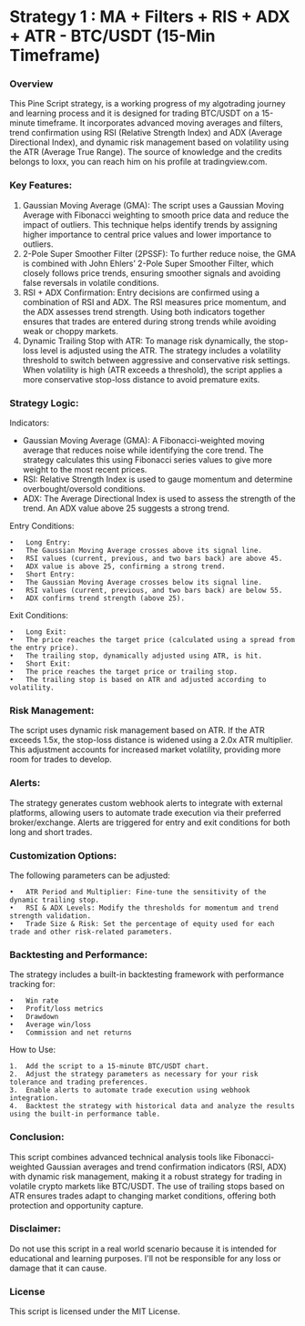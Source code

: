 # Strategy 1 : MA + Filters + RIS + ADX + ATR - BTC/USDT (15-Min Timeframe)

### Overview

This Pine Script strategy, is a working progress of my algotrading journey and learning process and it is designed for trading BTC/USDT on a 15-minute timeframe. It incorporates advanced moving averages and filters, trend confirmation using RSI (Relative Strength Index) and ADX (Average Directional Index), and dynamic risk management based on volatility using the ATR (Average True Range). The source of knowledge and the credits belongs to loxx, you can reach him on his profile at tradingview.com.

### Key Features:

1.	Gaussian Moving Average (GMA):
The script uses a Gaussian Moving Average with Fibonacci weighting to smooth price data and reduce the impact of outliers. This technique helps identify trends by assigning higher importance to central price values and lower importance to outliers.
2.	2-Pole Super Smoother Filter (2PSSF):
To further reduce noise, the GMA is combined with John Ehlers’ 2-Pole Super Smoother Filter, which closely follows price trends, ensuring smoother signals and avoiding false reversals in volatile conditions.
3.	RSI + ADX Confirmation:
Entry decisions are confirmed using a combination of RSI and ADX. The RSI measures price momentum, and the ADX assesses trend strength. Using both indicators together ensures that trades are entered during strong trends while avoiding weak or choppy markets.
4.	Dynamic Trailing Stop with ATR:
To manage risk dynamically, the stop-loss level is adjusted using the ATR. The strategy includes a volatility threshold to switch between aggressive and conservative risk settings. When volatility is high (ATR exceeds a threshold), the script applies a more conservative stop-loss distance to avoid premature exits.

### Strategy Logic:

Indicators:

* Gaussian Moving Average (GMA): A Fibonacci-weighted moving average that reduces noise while identifying the core trend. The strategy calculates this using Fibonacci series values to give more weight to the most recent prices.
* RSI: Relative Strength Index is used to gauge momentum and determine overbought/oversold conditions.
* ADX: The Average Directional Index is used to assess the strength of the trend. An ADX value above 25 suggests a strong trend.

Entry Conditions:

	•	Long Entry:
	•	The Gaussian Moving Average crosses above its signal line.
	•	RSI values (current, previous, and two bars back) are above 45.
	•	ADX value is above 25, confirming a strong trend.
	•	Short Entry:
	•	The Gaussian Moving Average crosses below its signal line.
	•	RSI values (current, previous, and two bars back) are below 55.
	•	ADX confirms trend strength (above 25).

Exit Conditions:

	•	Long Exit:
	•	The price reaches the target price (calculated using a spread from the entry price).
	•	The trailing stop, dynamically adjusted using ATR, is hit.
	•	Short Exit:
	•	The price reaches the target price or trailing stop.
	•	The trailing stop is based on ATR and adjusted according to volatility.

### Risk Management:

The script uses dynamic risk management based on ATR. If the ATR exceeds 1.5x, the stop-loss distance is widened using a 2.0x ATR multiplier. This adjustment accounts for increased market volatility, providing more room for trades to develop.

### Alerts:

The strategy generates custom webhook alerts to integrate with external platforms, allowing users to automate trade execution via their preferred broker/exchange. Alerts are triggered for entry and exit conditions for both long and short trades.

### Customization Options:

The following parameters can be adjusted:

	•	ATR Period and Multiplier: Fine-tune the sensitivity of the dynamic trailing stop.
	•	RSI & ADX Levels: Modify the thresholds for momentum and trend strength validation.
	•	Trade Size & Risk: Set the percentage of equity used for each trade and other risk-related parameters.

### Backtesting and Performance:

The strategy includes a built-in backtesting framework with performance tracking for:

	•	Win rate
	•	Profit/loss metrics
	•	Drawdown
	•	Average win/loss
	•	Commission and net returns

How to Use:

	1.	Add the script to a 15-minute BTC/USDT chart.
	2.	Adjust the strategy parameters as necessary for your risk tolerance and trading preferences.
	3.	Enable alerts to automate trade execution using webhook integration.
	4.	Backtest the strategy with historical data and analyze the results using the built-in performance table.

### Conclusion:

This script combines advanced technical analysis tools like Fibonacci-weighted Gaussian averages and trend confirmation indicators (RSI, ADX) with dynamic risk management, making it a robust strategy for trading in volatile crypto markets like BTC/USDT. The use of trailing stops based on ATR ensures trades adapt to changing market conditions, offering both protection and opportunity capture.

### Disclaimer: 

Do not use this script in a real world scenario because it is intended for educational and learning purposes. I'll not be responsible for any loss or damage that it can cause. 

### License

This script is licensed under the MIT License.
